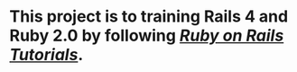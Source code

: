 This project is to training Rails 4 and Ruby 2.0 by following [*Ruby on Rails Tutorials*](http://ruby.railstutorial.org/ruby-on-rails-tutorial-book).
=========
